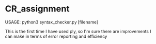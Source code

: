 # CR_assignment
USAGE: python3 syntax_checker.py [filename]

This is the first time I have used ply, so I'm sure there are improvements I can make in terms of error reporting and efficiency 
